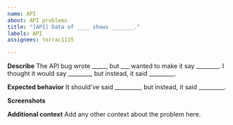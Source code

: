 ```yaml
---
name: API
about: API problems
title: "[API] Data of ____ shows _______."
labels: API
assignees: torrac1115

---
```


**Describe**
The API bug wrote _____, but ___ wanted to make it say ________. I thought it would say ________, but instead, it said _________.

**Expected behavior**
It should've said _________, but instead, it said _________.

**Screenshots**

**Additional context**
Add any other context about the problem here.

